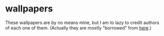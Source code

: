 # wallpapers

These wallpapers are by no means mine, but I am to lazy to credit authors of each one of them.
(Actually they are mostly "borrowed" from [here](https://github.com/zDyanTB/aesthetic-wallpapers).)
